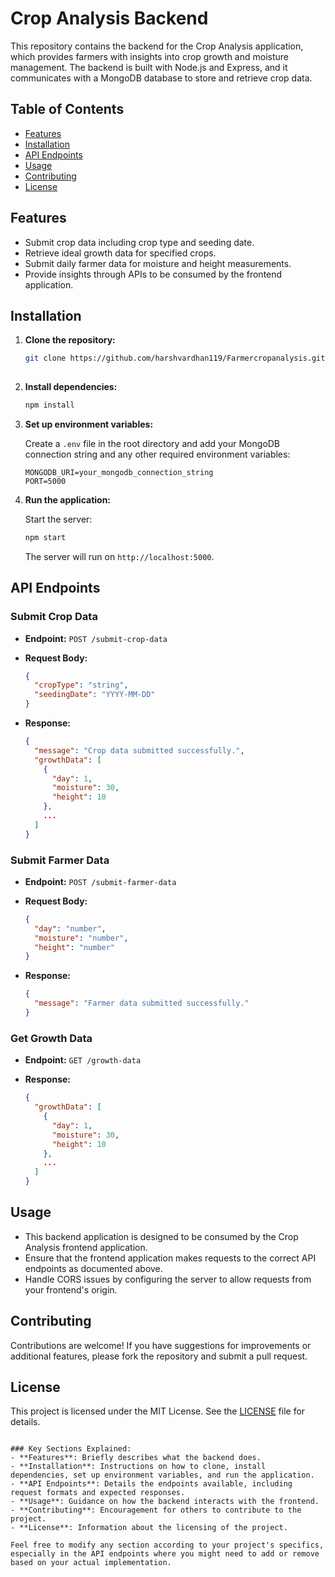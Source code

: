 
# Crop Analysis Backend

This repository contains the backend for the Crop Analysis application, which provides farmers with insights into crop growth and moisture management. The backend is built with Node.js and Express, and it communicates with a MongoDB database to store and retrieve crop data.

## Table of Contents

- [Features](#features)
- [Installation](#installation)
- [API Endpoints](#api-endpoints)
- [Usage](#usage)
- [Contributing](#contributing)
- [License](#license)

## Features

- Submit crop data including crop type and seeding date.
- Retrieve ideal growth data for specified crops.
- Submit daily farmer data for moisture and height measurements.
- Provide insights through APIs to be consumed by the frontend application.

## Installation

1. **Clone the repository:**

   ```bash
   git clone https://github.com/harshvardhan119/Farmercropanalysis.git
 
   ```

2. **Install dependencies:**

   ```bash
   npm install
   ```

3. **Set up environment variables:**

   Create a `.env` file in the root directory and add your MongoDB connection string and any other required environment variables:

   ```plaintext
   MONGODB_URI=your_mongodb_connection_string
   PORT=5000
   ```

4. **Run the application:**

   Start the server:

   ```bash
   npm start
   ```

   The server will run on `http://localhost:5000`.

## API Endpoints

### Submit Crop Data

- **Endpoint:** `POST /submit-crop-data`
- **Request Body:**

   ```json
   {
     "cropType": "string",
     "seedingDate": "YYYY-MM-DD"
   }
   ```

- **Response:**

   ```json
   {
     "message": "Crop data submitted successfully.",
     "growthData": [
       {
         "day": 1,
         "moisture": 30,
         "height": 10
       },
       ...
     ]
   }
   ```

### Submit Farmer Data

- **Endpoint:** `POST /submit-farmer-data`
- **Request Body:**

   ```json
   {
     "day": "number",
     "moisture": "number",
     "height": "number"
   }
   ```

- **Response:**

   ```json
   {
     "message": "Farmer data submitted successfully."
   }
   ```

### Get Growth Data

- **Endpoint:** `GET /growth-data`
- **Response:**

   ```json
   {
     "growthData": [
       {
         "day": 1,
         "moisture": 30,
         "height": 10
       },
       ...
     ]
   }
   ```

## Usage

- This backend application is designed to be consumed by the Crop Analysis frontend application.
- Ensure that the frontend application makes requests to the correct API endpoints as documented above.
- Handle CORS issues by configuring the server to allow requests from your frontend's origin.

## Contributing

Contributions are welcome! If you have suggestions for improvements or additional features, please fork the repository and submit a pull request.

## License

This project is licensed under the MIT License. See the [LICENSE](LICENSE) file for details.
```

### Key Sections Explained:
- **Features**: Briefly describes what the backend does.
- **Installation**: Instructions on how to clone, install dependencies, set up environment variables, and run the application.
- **API Endpoints**: Details the endpoints available, including request formats and expected responses.
- **Usage**: Guidance on how the backend interacts with the frontend.
- **Contributing**: Encouragement for others to contribute to the project.
- **License**: Information about the licensing of the project.

Feel free to modify any section according to your project's specifics, especially in the API endpoints where you might need to add or remove based on your actual implementation.